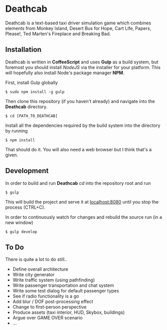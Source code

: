 
# Deathcab

Deathcab is a text-based taxi driver simulation game which combines elements from Monkey Island, Desert Bus for Hope, Cart Life, Papers, Please!, Ted Marten's Fireplace and Breaking Bad.



## Installation

Deathcab is written in __CoffeeScript__ and uses __Gulp__ as a build system, but foremost you should install _NodeJS_ via the installer for your platform.
This will hopefully also install Node's package manager __NPM__.

First, install Gulp globally

```
$ sudo npm install -g gulp
```

Then clone this repository (if you haven't already) and navigate into the __Deathcab__ directory.

```
$ cd [PATH_TO_DEATHCAB]
```

Install all the dependencies required by the build system into the directory by running

```
$ npm install
```

That should do it. You will also need a web browser but I think that's a given.



## Development

In order to build and run __Deathcab__ _cd_ into the repository root and run

```
$ gulp
```

This will build the project and serve it at [localhost:8080](http://localhost:8080) until you stop the process (CTRL+C).

In order to continuously watch for changes and rebuild the source run (in a new window)

```
$ gulp develop
```



## To Do

There is quite a lot to do still..

- Define overall architecture
- Write city generator
- Write traffic system (using pathfinding)
- Write passenger transportation and chat system
- Write some test dialog for default passenger types
- See if radio functionality is a go
- Add blur / DOF post-processing effect
- Change to first-person perspective
- Produce assets (taxi interior, HUD, Skybox, buildings)
- Argue over GAME OVER scenario
- ...

